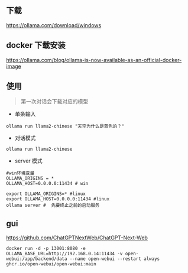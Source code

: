 ## 下载
https://ollama.com/download/windows

## docker 下载安装
https://ollama.com/blog/ollama-is-now-available-as-an-official-docker-image

## 使用

> 第一次对话会下载对应的模型

- 单条输入
```
ollama run llama2-chinese "天空为什么是蓝色的？"
```
- 对话模式
```
ollama run llama2-chinese

```

- server 模式
```
#win环境变量
OLLAMA_ORIGINS = *
OLLAMA_HOST=0.0.0.0:11434 # win

export OLLAMA_ORIGINS=* #linux
export OLLAMA_HOST=0.0.0.0:11434 #linux
ollama server #  先要终止之前的启动服务
```

## gui
https://github.com/ChatGPTNextWeb/ChatGPT-Next-Web
```
docker run -d -p 13001:8080 -e OLLAMA_BASE_URL=http://192.168.0.14:11434 -v open-webui:/app/backend/data --name open-webui --restart always ghcr.io/open-webui/open-webui:main
```
